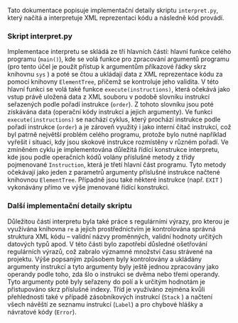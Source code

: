 

Tato dokumentace popisuje implementační detaily skriptu `interpret.py`, který načítá 
a interpretuje XML reprezentaci kódu a následně kód provádí.

### Skript interpret.py

Implementace interpretu se skládá ze tří hlavních částí: hlavní funkce celého programu
(`main()`), kde se volá funkce pro zpracování argumentů programu (pro tento účel je
použit přístup k argumentům příkazové řádky skrz knihovnu `sys` ) a poté se čtou 
a ukládají data z XML reprezentace kódu za pomocí knihovny `ElementTree`, přičemž
se kontroluje jeho validita. V této hlavní funkci se volá také funkce
`execute(instructions)`, která očekává jako vstup právě uložená data z XML souboru
v podobě slovníku instrukcí seřazených podle pořadí instrukce (`order`). Z tohoto
slovníku jsou poté získávána data (operační kódy instrukcí a jejich argumenty).
Ve funkci `execute(instructions)` se nachází cyklus, který prochází instrukce podle 
pořadí instrukce (`order`) a je zároveň využitý i jako interní čítač instrukcí, 
což byl patrně největší problém celého programu, protože bylo nutné například
vyřešit i situaci, kdy jsou skokové instrukce rozmístěny v různém pořadí. 
Ve zmíněném cyklu je implementována důležitá řídící konstrukce interpretu, kde jsou 
podle operačních kódů volány příslušné metody z třídy pojmenované `Instruction`, 
která je třetí hlavní část programu. Tyto metody očekávají jako jeden z parametrů 
argumenty příslušné instrukce načtené knihovnou `ElementTree`. Případně jsou také 
některé instrukce (např. `EXIT` ) vykonávány přímo ve výše jmenované řídící konstrukci.

### Další implementační detaily skriptu

Důležitou částí interpretu byla také práce s regulárními výrazy, pro kterou je využívána knihovna `re` a jejich prostřednictvím je kontrolována správná struktura XML kódu – validní názvy proměnných, validní hodnoty určitých datových typů apod. V této části bylo zapotřebí důsledné ošetřování regulárních výrazů, což zabralo významné množství času strávené na projektu. Výše popsaným způsobem byly kontrolovány a ukládány argumenty instrukcí a tyto argumenty byly ještě jednou zpracovány jako operandy podle toho, zda šlo o instrukci se dvěma nebo třemi operandy.
Tyto argumenty poté byly seřazeny do polí a k určitým hodnotám je přistupováno skrz příslušné indexy. Tříd je využíváno zejména kvůli přehlednosti také v případě zásobníkových instrukcí (`Stack` ) a načtení všech návěští ze seznamu instrukcí (`Label`) a pro chybové hlášky a návratové kódy (`Error`).

